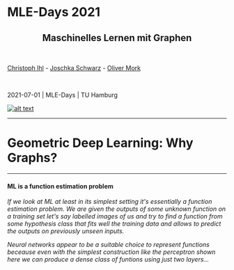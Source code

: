 <style>
/*Slide Container*/
.slide-container {
    width:     100%;
    height:    100%;
    display:   flex;
    flex-wrap: wrap; /*line break the boxes*/
}

/*Slide Container TOP (for content)*/
.slide-container-top {
    display:flex;
    flex-wrap: wrap; /*line break the boxes*/
    width:100%; 
    height:90%;
}
/*Flex Direction of content boxes*/
.horizontal { flex-direction:row; }
.horizontal>*:not(:first-of-type)  { margin-left: 20px; }
.vertical { flex-direction:column; }
.vertical>*:not(:first-of-type)  { 
  margin-top: 20px; 
  padding:0 10px 0 10px !important;
}

/*Slide Container BOTTOM (for spacing)*/
.slide-container-bottom {
    flex: 1 1 10%;
    height:22%;
}
/*Content Box*/
.slide-box {
    flex: 1 0;
    overflow: auto;
    padding:10px;
}
/*Control number of rows*/
.flex-basis-40 {
  flex-basis: 40%
}
/*Control height*/
.height-50 {
  height: 40%;
}
/*Set Shadow*/
.shadow {
  box-shadow: 5px 5px 5px grey;
}
/*Settings for Inside (Text) boxes*/
.box-text {
  padding:20px;
}
/*Settings for Lists*/
.square-list {
  list-style: square !important;
}
/*Settings for Image in Box*/
.box-img {
  height: 100%;
  background-repeat: no-repeat;
  background-position: center, center;
  background-size:contain;
}
/*Optional grey frame border*/
.frame {
  border: 2px solid grey;
}
/*GRID layout*/
.grid-layout {
  height:100%;
  width:100%;
  display: grid;
  grid-template-columns: 1fr 1fr 1fr; /*layout*/
  grid-auto-rows: 1fr; /*same height*/
  grid-gap: 10px;
}
/*Show only part of headline in the TOC-Progress*/
.h-wrap {
  margin-bottom:2rem;
}
.h-wrap h2 {
  display: inline !important;
 }
</style>
<!-- .slide: class="align-center" -->
  
  <!-- .slide: data-state="no-toc-progress" --> <!-- don't show toc progress bar on this slide -->

# MLE-Days 2021
<!-- .element: class="no-toc-progress" --> <!-- slide not in toc progress bar -->


<h2 style="text-align: center;">Maschinelles Lernen mit Graphen</h2>

<br> 

[Christoph Ihl][1] - [Joschka Schwarz][2] - [Oliver Mork][3]

<br> 


2021-07-01 | MLE-Days | TU Hamburg


[![alt text](img/logo.png)](https://www.startupengineer.io) <!-- .element: class="logo" -->


[1]: https://www.startupengineer.io/authors/ihl/
[2]: https://www.startupengineer.io/authors/schwarz/
[3]: https://www.startupengineer.io/authors/mork/
<!-- [2]: https://www.tuhh.de/alt/sdw -->


----  ----

<!-- .slide: class="align-center" -->

# Geometric Deep Learning: Why Graphs?

----

<!-- .slide: class="align-top" -->

#### ML is a function estimation problem

*If we look at ML at least in its simplest setting it's essentially a function estimation problem. We are given the outputs of some unknown function on a training set let's say labelled images of us and try to find a function from some hypothesis class that fits well the training data and allows to predict the outputs on previously unseen inputs.*

*Neural networks appear to be a suitable choice to represent functions beceause even with the simplest construction like the perceptron shown here we can produce a dense class of funtions using just two layers...*

<div class="slide-container">
        <!--- Slide container (TOP) --->
        <div class="slide-container-top vertical">
          <div class="box-img" style="background-image: url(img/01_motivation/02_svg/ml_bb_vert.svg); height: 90%;"></div>
        </div>
        <!--- Slide container (BOTTOM / SPACING) --->
        <div class="slide-container-bottom"></div>
</div>

----

<!-- .slide: class="align-top" -->

#### Multilayer perceptron can approximate a continuous function to any desired accuracy

*...which allows us to approximate any continuous function to any desired accuracy. We call this property Universal Approximation. The setting of this problem in low dimensions is a classical problem in approximation theory that has been studied to death in the past centuary...*

<div class="slide-container">
        <div class="slide-container-top vertical">
        <div class="slide-box" style="flex:0 0 65%">
          <div class="box-img" style="background-image: url(img/01_motivation/02_svg/function.svg);"></div>
        </div>
          <div class="slide-box">
            <div class="box-text">Multilayer Perceptrons (Rosenblatt, 1958), the simplest feed- forward neural networks, are universal approximators: with just one hidden layer, they can represent combinations of step functions, allowing to approx- imate any continuous function with arbitrary precision.</div>
          </div>
        </div>
        <!--- Slide container (BOTTOM / SPACING) --->
        <div class="slide-container-bottom"></div>
</div>

----

<!-- .slide: class="align-top" -->

#### Curse of dimensionality

*...we have a very precise mathematical control of the estimation errors. But the situation is entirely differnet in high dimensions... The number of samples grows very fast with the dimensions... So we get a phenomenon colloquially known as the curse of dimensionality.... makes learnign impossible*

<div class="slide-container">
        <!--- Slide container (TOP) --->
        <div class="slide-container-top vertical">
          <div class="box-img" style="background-image: url(img/02_dl/02_svg/complexity.svg); height: 90%;"></div>
        </div>
        <!--- Slide container (BOTTOM / SPACING) --->
        <div class="slide-container-bottom"></div>
</div>

----

<!-- .slide: class="align-top" -->

<h4>A symmetry of an object or system is a transformation that leaves a certain property of said object or system unchanged or <b>invariant</b></h4>

*This is perhaps best seen in computer vision problems like image classifaction. Even tiny images tend to be very high dimensional but intuitive they have a lot of structure that is broken and thrown away then we parse the image into a vector to feed it into the simple perceptron neural network. If the image is now shifted by just one pixel, the vectorized input will be very different and the neural network will need to be shown a lot of examples in order to learn that shifted inputs must be classified in the same way.*

<div class="slide-container">
        <!--- Slide container (TOP) --->
        <div class="slide-container-top vertical">
          <div class="box-img" style="background-image: url(img/02_dl/02_svg/dnn2.svg); height: 90%;"></div>
        </div>
        <!--- Slide container (BOTTOM / SPACING) --->
        <div class="slide-container-bottom"></div>
</div>

----

<!-- .slide: class="align-top" -->

#### In computational chemistry, the task of predicting properties of molecules independently of their orientation in space requires rotational invariance

*Another example: Molexule of caffeine represented as a graph. Nodes = atoms, edges = chemical bonds. If we were to apply a neural network to this input for example to predict some chemical property like its binding energy to some receptor we could parse it again a vector. but this time you see that any arrangement of the node features will do, because in graphs (unlike images) we don't have a preferential way of ordering the nodes. Molecules appear to be just one example of data with irregular npn-euclidian struture on which we would like to apply deep learning techniques...*

Take a look at the equivarent matrix adjenceny part late
<div class="slide-container">
        <!--- Slide container (TOP) --->
        <div class="slide-container-top vertical">
          <div class="box-img" style="background-image: url(img/02_dl/02_svg/molecule.svg); height: 90%;"></div>
        </div>
        <!--- Slide container (BOTTOM / SPACING) --->
        <div class="slide-container-bottom"></div>
</div>

----

<!-- .slide: class="align-top" -->

#### Viele Arten von Daten sind Graphen (1)

*...further examples are...*

<div class="slide-container">
  <div class="slide-container-top">
    <div class="grid-layout">
        <!--- Box 1 --->
        <div class="slide-box frame">
            <span class="article-header-caption"><a href="https://neo4j.com/blog/the-first-graphgist-challenge-completed/">Image credit: neo4j</a></span>
            <div class="box-img" style="margin:20px; background-image: url(img/01_motivation/02_svg/event_graph.svg); height:70%;"></div>
            <div style="display:flex; align-items:center; justify-content: center;">Event Graphs</div>
        </div>
        <!--- Box 2 --->
        <div class="slide-box frame">
          <span class="article-header-caption" style=""><a href="https://www.pngix.com/viewpng/hwoTx_networking-png-png-image-computer-network-transparent-png/">Image credit: pngix</a></span>
          <div class="box-img" style="margin:20px; background-image: url(img/01_motivation/03_png/computer_network.png); height:70%;"></div>
          <div style="display:flex; align-items:center; justify-content: center;">Computer Netzwerke</div>
        </div>
        <!--- Box 3 --->
        <div class="slide-box frame">
          <span class="article-header-caption" style=""><a href="https://comm.stanford.edu/mm/2016/07/polarization.jpg">Image credit: stanford</a></span>
          <div class="box-img" style="margin:20px; background-image: url(img/01_motivation/02_svg/particle_network.svg); height:70%;"></div>
          <div style="display:flex; align-items:center; justify-content: center;">Partikel Netzwerke</div>
        </div>
        <!--- Box 4 --->
        <div class="slide-box frame">
          <span class="article-header-caption" style=""><a href="https://images.nagwa.com/figures/586186734913/1.svg">Image credit: nagwa</a></span>
          <div class="box-img" style="margin:20px; background-image: url(img/01_motivation/02_svg/food_web.svg); height:70%;"></div>
          <div style="display:flex; align-items:center; justify-content: center;">Nahrungsnetze</div>
        </div>
        <!--- Box 5 --->
        <div class="slide-box frame">
          <span class="article-header-caption" style=""><a href="http://psb.stanford.edu/psb-online/proceedings/psb18/agrawal.pdf">Image credit: Monica Agrawal et al.</a></span>
          <div class="box-img" style="margin:20px; background-image: url(img/01_motivation/03_png/disease_pathway.png); height:70%;"></div>
          <div style="display:flex; align-items:center; justify-content: center;">Übertragungswege</div>
        </div>
        <!--- Box 6 --->
        <div class="slide-box frame">
          <span class="article-header-caption" style=""><a href="https://upload.wikimedia.org/wikipedia/commons/c/c5/Karte_der_S-Bahn_Hamburg.svg">Image credit: Wikipedia</a></span>
          <div class="box-img" style="margin:20px; background-image: url(img/01_motivation/02_svg/sbahn_hh.svg); height:70%;"></div>
          <div style="display:flex; align-items:center; justify-content: center;">U-Bahn Netzwerke</div>
        </div>
    </div>
  </div>
  <div class="slide-container-bottom">
  </div>
</div>

----

<!-- .slide: class="align-top" -->
            
#### Viele Arten von Daten sind Graphen (2)

<style>
.article-header-caption {
    position: absolute;
    font-size: .5em;
    background: #000;
    z-index: 5;
    opacity: .4;
    border-radius: 0 0 10px 0;
    margin:-10px;
}

@media (min-width: 64em) {
    .article-header-caption {
        padding:5px 10px
    }
}

.article-header-caption a {
    color: #fff;
    text-decoration:none
}
.slide-box2 {
    flex: 1 0;
    overflow: auto;
    padding:0px;
}
</style>

<div class="slide-container">
  <div class="slide-container-top">
    <div class="grid-layout">
        <!--- Box 1 --->
        <div class="slide-box frame">
          <span class="article-header-caption" style=""><a href="https://all-free-download.com/free-vector/download/social-network-concept-human-icons-connected-in-circle_6826089.html">Image credit: all-free-download</a></span>
          <div class="box-img" style="margin:20px; background-image: url(img/01_motivation/02_svg/social_network.svg); height:70%;"></div>
          <div style="display:flex; align-items:center; justify-content: center;">Soziale Netzwerke</div>
        </div>
        <!--- Box 2 --->
        <div class="slide-box frame">
          <span class="article-header-caption" style=""><a href="https://science.sciencemag.org/content/325/5939/422">Image credit: science</a></span>
          <div class="box-img" style="margin:20px; background-image: url(img/01_motivation/03_png/economic_network3.png); height:70%;"></div>
          <div style="display:flex; align-items:center; justify-content: center;">Ökonomische Netzwerke</div>
        </div>
        <!--- Box 3 --->
        <div class="slide-box frame">
          <span class="article-header-caption" style=""><a href="https://courses.lumenlearning.com/wmopen-introbusiness/chapter/communication-channels-flows-networks/">Image credit: lumenlearning</a></span>
          <div class="box-img" style="margin:20px; background-image: url(img/01_motivation/03_png/communication_network.png); height:70%;"></div>
          <div style="display:flex; align-items:center; justify-content: center;">Kommunikationsnetzwerke</div>
        </div>
        <!--- Box 4 --->
        <div class="slide-box frame">
          <div class="box-img" style="margin:20px; background-image: url(img/01_motivation/02_svg/citation_network.svg); height:70%;"></div>
          <div style="display:flex; align-items:center; justify-content: center;">Zitationsnetzwerke</div>
        </div>
        <!--- Box 5 --->
        <div class="slide-box frame">
          <span class="article-header-caption" style=""><a href="http://quote.ucsd.edu/sayginlab/files/2013/01/Neurons74.jpg">Image credit: UCSD</a></span>
          <div class="box-img" style="margin:20px; background-image: url(img/01_motivation/03_png/neurons.png); height:70%;"></div>
          <div style="display:flex; align-items:center; justify-content: center;">Netzwerk von Neuronen</div>
        </div>
        <!--- Box 6 --->
        <div class="slide-box frame">
        <span class="article-header-caption" style=""><a href="https://www.pngegg.com/en/png-bsete">Image credit: pngegg</a></span>
          <div class="box-img" style="margin:20px; background-image: url(img/01_motivation/03_png/internet2.png); height:70%;"></div>
          <div style="display:flex; align-items:center; justify-content: center;">Internet</div>
        </div>
    </div>
  </div>
  <div class="slide-container-bottom">
  </div>
</div>

----

<!-- .slide: class="align-top" -->

#### Viele Arten von Daten sind Graphen (3)

<div class="slide-container">
  <div class="slide-container-top">
    <div class="grid-layout">
        <!--- Box 1 --->
        <div class="slide-box frame">
        <span class="article-header-caption" style=""><a href="https://arxiv.org/abs/1503.00759">Image credit: Maximilian Nickel et al.</a></span>
          <div class="box-img" style="margin:20px; background-image: url(img/01_motivation/02_svg/knowledge_graph.svg); height:70%;"></div>
          <div style="display:flex; align-items:center; justify-content: center;">Wissensgraphen</div>
        </div>
        <!--- Box 2 --->
        <div class="slide-box frame">
          <span class="article-header-caption" style=""><a href="https://upload.wikimedia.org/wikipedia/commons/7/7c/LSD_Structure.svg">Image credit: Wikipedia</a></span>
          <div class="box-img" style="margin:20px; background-image: url(img/01_motivation/02_svg/molecules.svg); height:70%;"></div>
          <div style="display:flex; align-items:center; justify-content: center;">Moleküle</div>
        </div>
        <!--- Box 3 --->
        <div class="slide-box frame">
          <span class="article-header-caption" style=""><a href="https://www.researchgate.net/publication/220751974_Breadcrumbs_Efficient_Context_Sensitivity_for_Dynamic_Bug_Detection_Analyses">Image credit: Samuel Guyer et al.</a></span>
          <div class="box-img" style="margin:20px; background-image: url(img/01_motivation/02_svg/code_graph.svg); height:70%;"></div>
          <div style="display:flex; align-items:center; justify-content: center;">Code Graphen</div>
        </div>
        <!--- Box 4 --->
        <div class="slide-box frame">
        <span class="article-header-caption" style=""><a href="https://upload.wikimedia.org/wikipedia/commons/a/a0/Dolphin_triangle_mesh.svg">Image credit: Wikipedia</a></span>
          <div class="box-img" style="margin:20px; background-image: url(img/01_motivation/02_svg/dolphin_triangle_mesh.svg); height:70%;"></div>
          <div style="display:flex; align-items:center; justify-content: center;">3D Shapes</div>
        </div>
        <!--- Box 5 --->
        <div class="slide-box frame">
        <span class="article-header-caption" style=""><a href="http://math.hws.edu/graphicsbook/c2/scene-graph.png">Image credit: math.hws.edu</a></span>
          <div class="box-img" style="margin:20px; background-image: url(img/01_motivation/03_png/scene_graph2.png); height:70%;"></div>
          <div style="display:flex; align-items:center; justify-content: center;">Scene graphs</div>
        </div>
        <!--- Box 6 --->
        <div class="slide-box frame">
        <span class="article-header-caption" style=""><a href="https://www.mdpi.com/2073-4425/11/7/771">Image credit: MDPI</a></span>
          <div class="box-img" style="margin:20px; background-image: url(img/01_motivation/03_png/regulatory_network2.png); height:70%;"></div>
          <div style="display:flex; align-items:center; justify-content: center;">Gen regulatory network</div>
        </div>
    </div>
  </div>
  <div class="slide-container-bottom">
  </div>
</div>


----

<!-- .slide: class="align-top" -->

#### Viele Arten von Daten sind Graphen (4)

<div class="slide-container">
        <div class="slide-container">
        <!--- Slide container (TOP) --->
        <div class="slide-container-top horizontal">
          <!--- Content Box (1) --->
          <div class="slide-box frame">
            <!--- IMAGE --->
            <div class="box-img" style="background-image: url(img/graph.webp); height: 90%;"></div>
            <div style="text-align:center;">Continuous-time dynamic graph settings</div>
          </div>
        </div>
        </div>
  <div class="slide-container-bottom">
  </div>
</div>


----

<!-- .slide: class="align-top" -->

#### Geometric prior (explain equivarence & invariance)

*...let's look again at the multi-dimensional image classification, that at the first glance seemed hopeless because of the curse of dimensionality. Fortunately we have additional structure that comes from the geometry of the input signal. We call this structure a geometric prior and it's a general powerful principle that gives us optimism and hope in dimensionality cursed problems. In our example of image classification, the input image is not just a d-dimensional vector. It's a signal defined on some domain which in this case is a two-dimensional grid. The structure of the domain is captured by a symmetry group. The group of 2d translations in our examaple, which acts on the points on the domain. In the space of signals, the group actions on the underlying domain are manifested through what is called the group representation. In our case it's simply the shift operator, a d x d matrix that acts on the d-dimensional vector...*

<div class="slide-container">
        <div class="slide-container">
        <!--- Slide container (TOP) --->
        <div class="slide-container-top horizontal">
          <!--- Content Box (1) --->
          <div class="slide-box">
            <!--- IMAGE --->
            <div class="box-img" style="background-image: url(img/02_dl/02_svg/signals.svg); height: 90%;"></div>
          </div>
        </div>
        </div>
  <div class="slide-container-bottom">
  </div>
</div>

----

<!-- .slide: class="align-top" -->

#### invariance/equivarence (shift) + scale separation (coarse graining) + Aufbau von layern und pooling

*...invariant functions. No matter where Christoph is located in the image, we still want to say it's Christoph --> Example of shift invariance*<br>

*...explain shift equivarence..*

*...scale separation? (coarse graining)*

*...Example image: Sequence of equivarent layers, then an invariant global pooling layer aggregating everything into a single output. Optional coarsening procedure that takes the form of local pooling in neural network implementations.*

<div class="slide-container">
        <div class="slide-container">
        <!--- Slide container (TOP) --->
        <div class="slide-container-top horizontal">
          <!--- Content Box (1) --->
          <div class="slide-box">
            <!--- IMAGE --->
            <div class="box-img" style="background-image: url(img/02_dl/02_svg/...); height: 90%;"></div>
          </div>
        </div>
        </div>
  <div class="slide-container-bottom">
  </div>
</div>

----

<!-- .slide: class="align-top" -->

#### Graph (arbitrary ordering of nodes)

*which can be ordered --> call the grap directed*<br>
*nodes can have some features attached to them, modeled as d-dimensional vectors(age, genderm, ...)*<br>
*A key structural characteristic of a graph is that we don't have a canocical way to order its nodes. So if we arrange the node feature vectors into a matrix, we automatically prescribe some arbitrary ordering of the nodes. The same holds for the adjacency matrix that represents the structure of the graph. If we number the nodes differently, the rows of the feature matrix and the corresponding rows and columns of the adjacency matrix will be permuted by some permutation matrix P. P is a representation of the permutation group and we have n! such elements*<br>
*

<div class="slide-container">
        <div class="slide-container">
        <!--- Slide container (TOP) --->
        <div class="slide-container-top horizontal">
          <!--- Content Box (1) --->
          <div class="slide-box">
            <!--- IMAGE --->
            <div class="box-img" style="background-image: url(img/02_dl/02_svg/graph.svg); height: 90%;"></div>
          </div>
        </div>
        </div>
  <div class="slide-container-bottom">
  </div>
</div>

----

<!-- .slide: class="align-top" -->

#### Permutation

*If we want to implement a function on the graph that provides a single output for the whole graph like predicting energy in our molecule graph example, we need to make sure that its output is unaffected by the ordering of the input nodes. We call such f permutation invariant. If on the other hand we want to make node wise predictions, for example to detect malicious users in a social network, we want a function that changes in the same way as the input with the reordering of the nodes or in other words is permutation equivariant.*<br>

A way of constructing a pretty broad class of traceable functions on graphs is using the local neighborhood of a node. We look at the nodes that are connected by an edge to a node i and aggregate their feature vectors together with the vector of the node itself (?). Because we don't have a canocial ordering of the neighbors this must be done in a permutation invariant way. So this local aggregation function that we denote by UPDATE... 

<div class="slide-container">
        <div class="slide-container">
        <!--- Slide container (TOP) --->
        <div class="slide-container-top horizontal">
          <!--- Content Box (1) --->
          <div class="slide-box">
            <!--- IMAGE --->
            <div class="box-img" style="background-image: url(img/02_dl/02_svg/permutation_inv_equ.svg); height: 90%;"></div>
          </div>
        </div>
        </div>
  <div class="slide-container-bottom">
  </div>
</div>

----

<!-- .slide: class="align-top" -->

#### Formulas

*...*

<div class="slide-container">
        <div class="slide-container">
        <!--- Slide container (TOP) --->
        <div class="slide-container-top horizontal">
          <!--- Content Box (1) --->
          <div class="slide-box">
            <!--- IMAGE --->
            <div class="box-img" style="background-image: url(img/02_dl/02_svg/formulas.svg); height: 90%;"></div>
          </div>
        </div>
        </div>
  <div class="slide-container-bottom">
  </div>
</div>

----

<!-- .slide: class="align-top" -->

#### Graph, Node features, Edge features

*image of graph with nodes, edges, notation, ...*
Map nodes to d-dimensional embeddings such that similar nodes in the network are embedded close together

<div class="slide-container">
        <div class="slide-container">
        <!--- Slide container (TOP) --->
        <div class="slide-container-top vertical">
        <div class="slide-box" style="flex:0 0 15%">
        <p>Aim: Map nodes/graphs into an embedding space, in which they can be distinguished for a given task<p>
        <p>Graph, Node features, edge features --> similar to Node2Vec & Graph Kernels. A Graph Neural Network updates node
 representations by repeatedly transforming and aggregating neighboring node representations<p>
        </div>
          <!--- Content Box (1) --->
          <div class="slide-box">
            <!--- IMAGE --->
            <div class="box-img" style="background-image: url(img/02_dl/02_svg/rep_learn_outline.svg); height: 90%;"></div>
          </div>
        </div>
        </div>
  <div class="slide-container-bottom">
  </div>
</div>

----

<!-- .slide: class="align-top" -->

#### Message Passing Scheme

<div class="slide-container">
        <div class="slide-container">
        <!--- Slide container (TOP) --->
        <div class="slide-container-top vertical">
          <div class="box-img" style="background-image: url(img/02_dl/02_svg/dataflow.svg); height: 90%;"></div>
        </div>
  <div class="slide-container-bottom">
  </div>
</div>

----

<!-- .slide: class="align-top" -->

#### Node classifactions, ...

<div class="slide-container">
        <div class="slide-container">
        <!--- Slide container (TOP) --->
        <div class="slide-container-top vertical">
          Nodes classification<br>
          Graph classifaction<br>
          Link Prediction<br>
          Inductive Learning<br>
          Transductive Learning<br>
        </div>
  <div class="slide-container-bottom">
  </div>
</div>

----


<!-- .slide: class="align-top" -->

#### Graphen sind die neue Forschungsgrenze des Deep Learning

<div class="slide-container">
        <!--- Slide container (TOP) --->
        <div class="slide-container-top vertical">
          <div class="box-img" style="background-image: url(img/02_dl/02_svg/gnn.svg);"></div>
        </div>
        <!--- Slide container (BOTTOM / SPACING) --->
        <div class="slide-container-bottom"></div>
</div>


----  ----

<!-- .slide: class="align-center" -->

# Beispiele

###  Wie können wir neuronale Netze entwickeln, die viel breiter einsetzbar sind?

<span style="display: inline;"></span>


----

<!-- .slide: class="align-top" -->

#### Example 1: Protein Folding - A protein chain acquires its native 3D structure

<div class="slide-container">
        <!--- Slide container (TOP) --->
        <div class="slide-container-top vertical">
          <div class="box-img" style="background-image: url(img/02_dl/02_svg/deep_mind.svg); height: 90%;"></div>
        </div>
        <!--- Slide container (BOTTOM / SPACING) --->
        <div class="slide-container-bottom"></div>
</div>

----

<!-- .slide: class="align-top" -->

#### Example 1: The Protein Folding Problem - Computationally predict a protein's 3D structure based solely on its amino acid sequence

<div class="slide-container">
        <!--- Slide container (TOP) --->
        <div class="slide-container-top vertical">
          <div class="box-img" style="background-image: url(img/protein.gif); height: 90%;"></div>
        </div>
        <!--- Slide container (BOTTOM / SPACING) --->
        <div class="slide-container-bottom"></div>
</div>

----

<!-- .slide: class="align-top" -->

#### Example 1: The Protein Folding Problem - Computationally predict a protein's 3D structure based solely on its amino acid sequence

<div class="slide-container">
        <!--- Slide container (TOP) --->
        <div class="slide-container-top vertical">
          <div class="box-img" style="background-image: url(img/protein.webp); height: 90%;"></div>
        </div>
        <!--- Slide container (BOTTOM / SPACING) --->
        <div class="slide-container-bottom"></div>
</div>

----

<!-- .slide: class="align-top" -->

#### Example 1: The Protein Folding Problem - Computationally predict a protein's 3D structure based solely on its amino acid sequence

<div class="slide-container">
        <!--- Slide container (TOP) --->
        <div class="slide-container-top vertical">
          <div class="box-img" style="background-image: url(img/02_dl/02_svg/alphafold.svg); height: 100%;"></div>
        </div>
        <!--- Slide container (BOTTOM / SPACING) --->
        <div class="slide-container-bottom"></div>
</div>

----

<!-- .slide: class="align-top" -->

#### Example 3: Recommender system

<div class="slide-container">
        <!--- Slide container (TOP) --->
        <div class="slide-container-top vertical">
          <div class="slide-box" style="flex:0 0 30%">
            <div class="box-text" style="font-size:25px;">
              <ul>
                <li>Users interacts with items</li>
                  <ul style="list-style: square; color:#2dc6d6">
                    <li><span>Watch movies, buy merchandise, listen to music</span></li>
                    <li><span>Nodes: Users and items</span></li>
                    <li><span>Edges: User-item interactions</span></li>
                  </ul>
                <li>Goal: Recommend items users might like</li>
              </ul>  
            </div>
          </div>
          <div class="slide-box" style="height: 10%;">
            <div class="box-img" style="background-image: url(img/02_dl/02_svg/rec_sys.svg); height: 100%;"></div>
          </div>
        </div>
        <!--- Slide container (BOTTOM / SPACING) --->
        <div class="slide-container-bottom"></div>
</div>

----

<!-- .slide: class="align-top" -->

#### Example 3: PinSage: Task: Recommend related pins to users

<style>
.containerPinSage {
  height:100%;
  display: grid; 
  grid-template-columns: 1fr 1fr 1fr; 
  grid-template-rows: 1.5fr 0.2fr 1.3fr; 
  gap: 10px 10px; 
  grid-template-areas: 
    "u1 u1 u2"
    "m1 m1 m1"
    "botdo1 botdo1 botdo2";
}
.u1 { grid-area: u1; }
.u2 { grid-area: u2; }
.m1 { grid-area: m1; }
.botdo1 { grid-area: botdo1; }
.botdo2 { grid-area: botdo2; }


</style>

<div class="slide-container">
        <!--- Slide container (TOP) --->
        <div class="slide-container-top vertical">
          <div class="containerPinSage">
            <div class="u1">
              <div class="box-img" style="background-image: url(img/02_dl/02_svg/pinsage1.svg); "></div>
            </div>
            <div class="u2">
              <section>
                <b style="color:#2dc6d6;">Task:</b> Learn node embeddings $z_{i}$ such that
                \[\begin{aligned}
                d(z_{bike1},z_{bike2}) < d(z_{bike1},z_{jacket})
                \end{aligned} \]
              </section>
            </div>
            <div class="m1">
              <div class="box-text"><b>Predict whether two nodes in a graph are related</b></div>
            </div>
            <div class="botdo1">
              <div class="box-img" style="background-image: url(img/02_dl/02_svg/pinsage2.svg); background-size:80%;"></div>
            </div>
            <div class="botdo2">
              <div class="box-img" style="background-image: url(img/02_dl/02_svg/pinsage3.svg);"></div>
            </div>
          </div>
        </div>
        <!--- Slide container (BOTTOM / SPACING) --->
        <div class="slide-container-bottom"></div>
</div>

----

<!-- .slide: class="align-top" -->

#### Example 4: Drug Side Effect

<div class="slide-container">
        <!--- Slide container (TOP) --->
        <div class="slide-container-top vertical">
        <div class="slide-box" style="flex:0 0 15%">
        <p style="text-align:center;">Many patients take multiple drugs to treat complex or co-existing diseases. <br>Task: Given a pair of drugs predict adverse side effects!</p>
        </div>
          <div class="slide-box">
            <div class="box-img" style="background-image: url(img/02_dl/02_svg/drug_union.svg); height: 100%;"></div>
          </div>
        </div>
        <!--- Slide container (BOTTOM / SPACING) --->
        <div class="slide-container-bottom"></div>
</div>

----  ----

<!-- .slide: class="align-center" -->

<!-- .slide: data-state="no-toc-progress" --> <!-- don't show toc progress bar on this slide -->


# *Thank You for Your attention!*
<!-- .element: class="no-toc-progress" -->

## *Let's keep in touch!*



</div>
  <ul class=network-icon aria-hidden=true>
    <li>
         <a href=https://www.startupengineer.io/authors/schwarz/>
              <i class="fas fa-home big-icon" class="accent">: https://www.startupengineer.io/authors/schwarz</i>
         </a>
    </li>
    <li>
         <a href=mailto:joschka.schwarz@tuhh.de>
              <i class="fas fa-envelope big-icon" class="accent">: joschka.schwarz@tuhh.de</i>
         </a>
    </li>
    <li>
        <a href=https://www.linkedin.com/in/joschka-schwarz/ target=_blank rel=noopener>
              <i class="fab fa-linkedin big-icon" class="accent">: https://www.linkedin.com/in/joschka-schwarz</i>
        </a>
    </li>
  </ul>
</div>


[![alt text](../img/logo.png)](https://www.startupengineer.io) <!-- .element: class="logo" -->

----  ----

<!-- .slide: class="align-center" -->

# NOT used

### backup

<span style="display: inline;"></span>


----

<!-- .slide: class="align-top" -->

#### Aktuelle Situation: Moderne Deep-Learning-Techniken sind in der Regel für einfache Sequenzen & Grids ausgelegt

<style>
.grid-containerDNN {
  width:100%;
  height:100%;
  display: grid;
  grid-template-columns: 1fr 1fr 1fr 1fr;
  grid-template-rows: 0.5fr 1fr auto;
  gap: 15px 15px;
  grid-template-areas:
    "P1 P2 P3 P4"
    "DNN DNN DNN DNN"
    "subtext subtext subtext subtext";
}

.P1 { grid-area: P1; }
.P2 { grid-area: P2; }
.P3 { grid-area: P3; }
.P4 { grid-area: P4; }
.DNN { grid-area: DNN; }
.subtext { grid-area: subtext; }

</style>

<br>
<br>

<div class="slide-container">
        <!--- Slide container (TOP) --->
        <div class="slide-container-top vertical">
          <div class="grid-containerDNN">
            <div class="P1">
              <div class="box-img" style="margin:10px; background-image: url(img/02_dl/03_png/01.png); height:70%;"></div>
              <div style="display:flex; align-items:center; justify-content: center;">Christoph</div>
            </div>
            <div class="P2">
              <div class="box-img" style="margin:10px; background-image: url(img/02_dl/03_png/02.png); height:70%;"></div>
              <div style="display:flex; align-items:center; justify-content: center;">Muster lokaler Kontraste</div>
            </div>
            <div class="P3">
              <div class="box-img" style="margin:10px; background-image: url(img/02_dl/03_png/03.png); height:70%;"></div>
              <div style="display:flex; align-items:center; justify-content: center;">Gesichtsmerkmale</div>
            </div>
            <div class="P4">
              <div class="box-img" style="margin:10px; background-image: url(img/02_dl/03_png/04.png); height:70%;"></div>
              <div style="display:flex; align-items:center; justify-content: center;">Gesicht</div>
            </div>
            <div class="DNN box-img" style="background-image: url(img/02_dl/02_svg/dnn.svg);"></div>
          </div>
        </div>
        <!--- Slide container (BOTTOM / SPACING) --->
        <div class="slide-container-bottom"></div>
</div>

----

<!-- .slide: class="align-top" -->

#### Problem: Komplexe Domänen haben eine umfassende relationale Struktur, die als relationaler Graph dargestellt werden kann.


<style>

.container-network {
  width:100%;
  height:100%;
  display: grid; 
  grid-template-columns: 1fr 0.5fr 1fr; 
  grid-template-rows: 2fr 1fr; 
  gap: 60px 20px; 
  grid-template-areas: 
    "img1 img2 img3"
    "img4 img4 img4";
}
.img1 { grid-area: img1; }
.img2 { grid-area: img2; }
.img3 { grid-area: img3; }
.img4 { grid-area: img4; }

.lastdot:before {
   color: #2dc6d6;
 }

</style>


<div class="slide-container">
        <!--- Slide container (TOP) --->
        <div class="slide-container-top vertical">
          <div class="container-network">
            <div class="img1 frame shadow">
              <div class="box-img" style="margin:10px; background-image: url(img/02_dl/02_svg/network_complex.svg); height:85%;"></div>
              <div class="subtext" style="text-align:center;"><b>Networks</b></div>
            </div>
            <div class="img2">
              <div class="box-img" style="margin:10px; background-image: url(img/02_dl/02_svg/vs_arrow.svg); height:85%;"></div>
            </div>
            <div class="img3 frame shadow">
              <div class="box-img" style="margin:20px 20px 0 20px; background-image: url(img/02_dl/02_svg/img_text.svg); height:85%;"></div>
              <div class="subtext" style="text-align:center;"><b>Images & Text</b></div>
            </div>
            <div class="img4">
              <ul class="square-list" style="margin-left:50px;">
                <li><span>Beliebige Größe und komplexe topologische Struktur (d.h. keine räumliche Lokalitäten wie bei grids)</span></li>
                <li><span>Keine feste Knotenreihenfolge oder Referenzpunkte</span></li>
                <li><span>Oft dynamisch und mit multimodalen Merkmalen</span></li>
              </ul>
              <ul style="list-style-type: '➤ '; margin-left:50px;">
                <li><span>Durch die explizite Modellierung von Beziehungen erreichen wir eine bessere Performance!</span></li>
              </ul>
            </div>
          </div>
        </div>
        <!--- Slide container (BOTTOM / SPACING) --->
        <div class="slide-container-bottom"></div>
</div>

----

<!-- .slide: class="align-top" -->

#### Es gibt im Wesentlichen zwei große Arten von Daten, die als Graphen dargestellt werden können

<style>
/*GRID layout*/
.grid-layout2 {
  height:100%;
  width:100%;
  display: grid;
  grid-template-columns: 1fr 1fr; /*layout*/
  grid-template-rows: 1.5fr 0.5fr;
    grid-template-areas:
    "T1 T2"
    "B1 B1";
  grid-gap: 50px 10px;
}

.T1 { grid-area: T1; }
.T2 { grid-area: T2; }
.B1 { grid-area: B1; }

li span { color: white; }
</style>

<div class="slide-container">
  <div class="slide-container-top">
    <div class="grid-layout2">
      <div class="T1">
        <!--- Top Box 1 --->
        <div class="box-text" style="font-size:25px;">
          <p style="font-size:40px"><b>Netzwerke</b></p>
          <hr>
          <p>Auch bekannt als <b>Natural Graphs</b>:</p>
          <ul class="square-list" style="margin-left:50px;">
            <li>Soziale Netzwerke
              <ul style="color: #2dc6d6; margin-left:50px;">
                <li><span>Die <b>Gesellschaft</b> ist eine Ansammlung von 7+ Milliarden Individuen</span></li>
              </ul>  
            </li>
            <li>Kommunikation und Transaktionen
              <ul style="color: #2dc6d6; margin-left:50px;">
                <li><span>Elektronische Geräte, Telefonate, Finanztransaktionen</span></li>
              </ul>  
            </li>
            <li>Biomedizin
              <ul style="color: #2dc6d6; margin-left:50px;">
                <li><span>Wechselwirkungen zwischen <b>Genen/Proteinen</b> regulieren das Leben</span></li>
              </ul>  
            </li>
            <li>Hirnverbindungen
              <ul style="color: #2dc6d6; margin-left:50px;">
                <li><span>Unsere <b>Gedanken</b> sind in den Verbindungen zwischen Milliarden von Neuronen verborgen</span></li>
              </ul>  
            </li>
          </ul>
        </div>
      </div>
      <div class="T2">
        <!--- Top Box 2 --->
        <div class="box-text" style="font-size:25px;">
          <p style="font-size:40px"><b>Graphen</b></p>
          <hr>
          <p>als Repräsentation:</p>
          <ul class="square-list" style="margin-left:50px;">
            <li><b>Information / Wissen</b> werden organisiert und verknüpft</li>
            <li><b>Software</b> kann als Graph dargestellt werden</li>
            <li><b>Ähnlichkeitsnetzwerke</b>
              <ul style="color: #2dc6d6; margin-left:50px;">
                <li><span>Ähnliche Datenpunkte verbinden</span></li>
              </ul>  
            </li>
            <li>Relationale Strukturen
              <ul style="color: #2dc6d6; margin-left:50px;">
                <li><span>Moleküle, Szenendiagramme, 3D-Formen, partikelbasierte Physiksimulationen</span></li>
              </ul>  
            </li>
          </ul>
        </div>
      </div>
      <!--- Bottom Box 3 --->
      <div class="B1" style="text-align:center; font-size:40px;">⚡⚡ Manchmal ist die Unterscheidung zwischen Netzwerken und Graphen unscharf ⚡⚡</div>
    </div>
  </div>
  <div class="slide-container-bottom">
  </div>
</div>

----

<!-- .slide: class="align-top" -->

#### Warum Graphen?


<p style="text-align:center">Graphen sind eine allgemeine Sprache zum Beschreiben und Analysieren von Entitäten mit Beziehungen/Interaktionen.</p>
<br>
<div class="slide-container">
        <!--- Slide container (TOP) --->
        <div class="slide-container-top horizontal">
          <!--- Content Box (1) --->
          <div class="slide-box frame">
            <!--- IMAGE --->
            <div class="box-img" style="background-image: url(img/01_motivation/02_svg/graph_entities.svg); background-size:80%;"></div>
          </div>
          <!--- Content Box (2) --->
          <div class="slide-box frame">
            <!--- IMAGE --->
            <div class="box-img" style="background-image: url(img/01_motivation/02_svg/graph_entities_connected.svg); background-size:80%;"></div>
          </div>
        </div>
        <!--- Slide container (BOTTOM / SPACING) --->
        <div class="slide-container-bottom"></div>
</div>

----